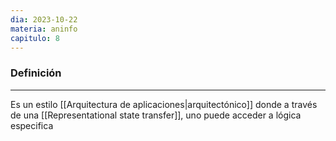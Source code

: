 ```yaml
---
dia: 2023-10-22
materia: aninfo
capitulo: 8
---
```

### Definición
---
Es un estilo [[Arquitectura de aplicaciones|arquitectónico]] donde a través de una [[Representational state transfer]], uno puede acceder a lógica especifica